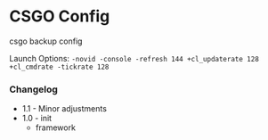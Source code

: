 # CSGO Config

csgo backup config

Launch Options:
`-novid -console -refresh 144 +cl_updaterate 128 +cl_cmdrate -tickrate 128`

### Changelog

- 1.1 - Minor adjustments
- 1.0 - init
  - framework
